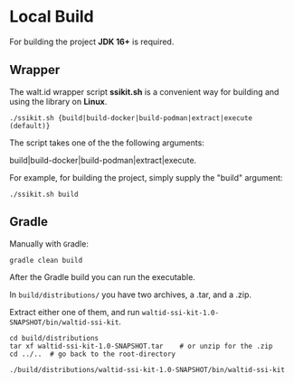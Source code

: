 # Local Build

For building the project **JDK 16+** is required.

## **Wrapper**

The walt.id wrapper script **ssikit.sh** is a convenient way for building and using the library on **Linux**.

```
./ssikit.sh {build|build-docker|build-podman|extract|execute (default)}
```

The script takes one of the the following arguments:

build|build-docker|build-podman|extract|execute.

For example, for building the project, simply supply the "build" argument:

```
./ssikit.sh build
```

## Gradle

Manually with `G`radle:

```
gradle clean build
```

After the Gradle build you can run the executable.

In `build/distributions/` you have two archives, a .tar, and a .zip.

Extract either one of them, and run `waltid-ssi-kit-1.0-SNAPSHOT/bin/waltid-ssi-kit`.

```
cd build/distributions
tar xf waltid-ssi-kit-1.0-SNAPSHOT.tar    # or unzip for the .zip
cd ../..  # go back to the root-directory

./build/distributions/waltid-ssi-kit-1.0-SNAPSHOT/bin/waltid-ssi-kit
```
